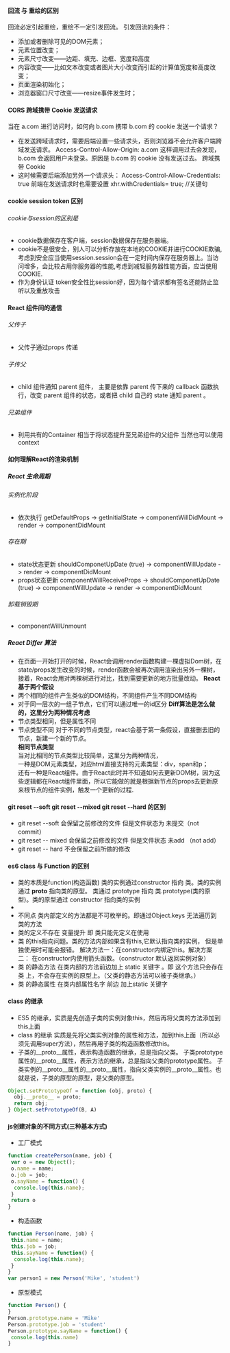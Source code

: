 #### 回流 与 重绘的区别
  回流必定引起重绘，重绘不一定引发回流。
  引发回流的条件：
* 添加或者删除可见的DOM元素；
* 元素位置改变；
* 元素尺寸改变——边距、填充、边框、宽度和高度
* 内容改变——比如文本改变或者图片大小改变而引起的计算值宽度和高度改变；
* 页面渲染初始化；
* 浏览器窗口尺寸改变——resize事件发生时；

#### CORS 跨域携带 Cookie 发送请求
  当在 a.com 进行访问时，如何向 b.com 携带 b.com 的 cookie 发送一个请求？
* 在发送跨域请求时，需要后端设置一些请求头，否则浏览器不会允许客户端跨域发送请求。 Access-Control-Allow-Origin: a.com 这样调用过去会发现，b.com 会返回用户未登录。原因是 b.com 的 cookie 没有发送过去。
  跨域携带 Cookie
* 这时候需要后端添加另外一个请求头： Access-Control-Allow-Credentials: true  前端在发送请求时也需要设置 xhr.withCredentials= true;  //关键句

#### cookie session token 区别
 ###### cookie与session的区别是
 * cookie数据保存在客户端，session数据保存在服务器端。
 * cookie不是很安全，别人可以分析存放在本地的COOKIE并进行COOKIE欺骗,考虑到安全应当使用session.session会在一定时间内保存在服务器上。当访问增多，会比较占用你服务器的性能,考虑到减轻服务器性能方面，应当使用COOKIE.
 * 作为身份认证 token安全性比session好，因为每个请求都有签名还能防止监听以及重放攻击

#### React 组件间的通信
 ###### 父传子
 * 父传子通过props 传递
 ###### 子传父
 * child 组件通知 parent 组件， 主要是依靠 parent 传下来的 callback 函数执行，改变 parent 组件的状态，或者把 child 自己的 state 通知 parent 。
 ###### 兄弟组件
 * 利用共有的Container 相当于将状态提升至兄弟组件的父组件  当然也可以使用context

 #### 如何理解React的渲染机制
 ##### React 生命周期
 ###### 实例化阶段
 * 依次执行 getDefaultProps -> getInitialState -> componentWillDidMount -> render -> componentDidMount
 ###### 存在期
 * state状态更新 shouldComponetUpDate (true) -> componentWillUpdate -> render -> componentDidMount
 * props状态更新 componentWillReceiveProps -> shouldComponetUpDate (true) -> componentWillUpdate -> render -> componentDidMount
 ###### 卸载销毁期
 * componentWillUnmount

 ##### React Differ 算法
 * 在页面一开始打开的时候，React会调用render函数构建一棵虚拟Dom树，在state/props发生改变的时候，render函数会被再次调用渲染出另外一棵树，接着，React会用对两棵树进行对比，找到需要更新的地方批量改动。
 **React基于两个假设**
 * 两个相同的组件产生类似的DOM结构，不同组件产生不同DOM结构
 * 对于同一层次的一组子节点，它们可以通过唯一的id区分
 **Diff算法是怎么做的，这里分为两种情况考虑**
 * 节点类型相同，但是属性不同
 * 节点类型不同
 对于不同的节点类型，react会基于第一条假设，直接删去旧的节点，新建一个新的节点。</br>
 **相同节点类型**</br>
当对比相同的节点类型比较简单，这里分为两种情况，</br>
一种是DOM元素类型，对应html直接支持的元素类型：div，span和p；</br>
还有一种是React组件。由于React此时并不知道如何去更新DOM树，因为这些逻辑都在React组件里面，所以它能做的就是根据新节点的props去更新原来根节点的组件实例，触发一个更新的过程.

#### git reset --soft  git reset --mixed  git reset --hard 的区别
* git reset --soft 会保留之前修改的文件  但是文件状态为 未提交（not commit）
* git reset -- mixed 会保留之前修改的文件  但是文件状态 未add （not add）
* git reset -- hard 不会保留之前所做的修改 

#### es6 class 与 Function 的区别
* 类的本质是function(构造函数) 类的实例通过constructor 指向 类。类的实例通过 __proto__ 指向类的原型。 类通过 prototype 指向 类.prototype(类的原型)。类的原型通过 constructor 指向类的实例
* 
* 不同点 类内部定义的方法都是不可枚举的。即通过Object.keys 无法遍历到 类的方法
* 类的定义不存在 变量提升 即 类只能先定义在使用
* 类 的this指向问题。类的方法内部如果含有this,它默认指向类的实例， 但是单独使用时可能会报错。 解决方法一：在constructor内绑定this。解决方案二： 在constructor内使用箭头函数。（constructor 默认返回实例对象）
* 类 的静态方法 在类内部的方法前边加上 static 关键字 。即 这个方法只会存在 类 上，不会存在实例的原型上。（父类的静态方法可以被子类继承。）
* 类 的静态属性 在类内部属性名字 前边 加上static 关键字

#### class 的继承
* ES5 的继承，实质是先创造子类的实例对象this，然后再将父类的方法添加到this上面
* class 的继承 实质是先将父类实例对象的属性和方法，加到this上面（所以必须先调用super方法），然后再用子类的构造函数修改this。
* 子类的__proto__属性，表示构造函数的继承，总是指向父类。 子类prototype属性的__proto__属性，表示方法的继承，总是指向父类的prototype属性。 子类实例的__proto__属性的__proto__属性，指向父类实例的__proto__属性。也就是说，子类的原型的原型，是父类的原型。

```js 
Object.setPrototypeOf = function (obj, proto) {
  obj.__proto__ = proto;
  return obj;
} Object.setPrototypeOf(B, A)
```

#### js创建对象的不同方式(三种基本方式)  
* 工厂模式
```js
function createPerson(name, job) { 
 var o = new Object();
 o.name = name;
 o.job = job;
 o.sayName = function() { 
  console.log(this.name); 
 } 
 return o 
} 
```
* 构造函数
```js
function Person(name, job) { 
 this.name = name;
 this.job = job;
 this.sayName = function() { 
  console.log(this.name);
 } 
} 
var person1 = new Person('Mike', 'student') 
```
* 原型模式
```js
function Person() { 
} 
Person.prototype.name = 'Mike' 
Person.prototype.job = 'student' 
Person.prototype.sayName = function() { 
 console.log(this.name) 
} 
```








